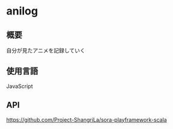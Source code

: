 # anilog

## 概要
 自分が見たアニメを記録していく

## 使用言語
 JavaScript

## API
 https://github.com/Project-ShangriLa/sora-playframework-scala
